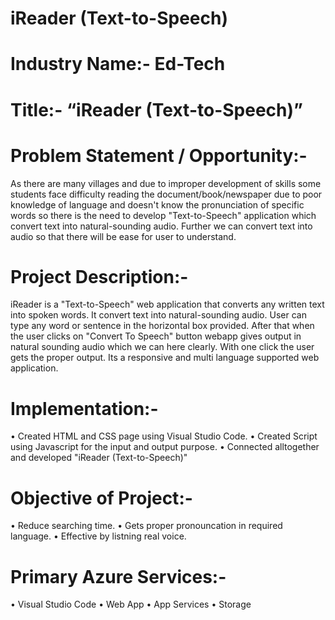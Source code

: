 # iReader (Text-to-Speech)

# Industry Name:- Ed-Tech

# Title:- “iReader (Text-to-Speech)”

# Problem Statement / Opportunity:-
As there are many villages and due to improper development of skills some students face difficulty reading the document/book/newspaper due to poor knowledge of language and doesn't know the pronunciation of specific words so there is the need to develop "Text-to-Speech" application which convert text into natural-sounding audio. Further we can convert text into audio so that there will be ease for user to understand.

# Project Description:-  
iReader is a "Text-to-Speech" web application that converts any written text into spoken words. It convert text into natural-sounding audio. User can type any word or sentence in the horizontal box provided. After that when the user clicks on "Convert To Speech" button webapp gives output in natural sounding audio which we can here clearly. With one click the user gets the proper output. Its a responsive and multi language supported web application.

# Implementation:- 
• Created HTML and CSS page using Visual Studio Code.
• Created Script using Javascript for the input and output purpose. 
• Connected alltogether and developed "iReader (Text-to-Speech)"

# Objective of Project:-
• Reduce searching time.
• Gets proper pronouncation in required language. 
• Effective by listning real voice.

# Primary Azure Services:- 
• Visual Studio Code 
• Web App 
• App Services
• Storage
